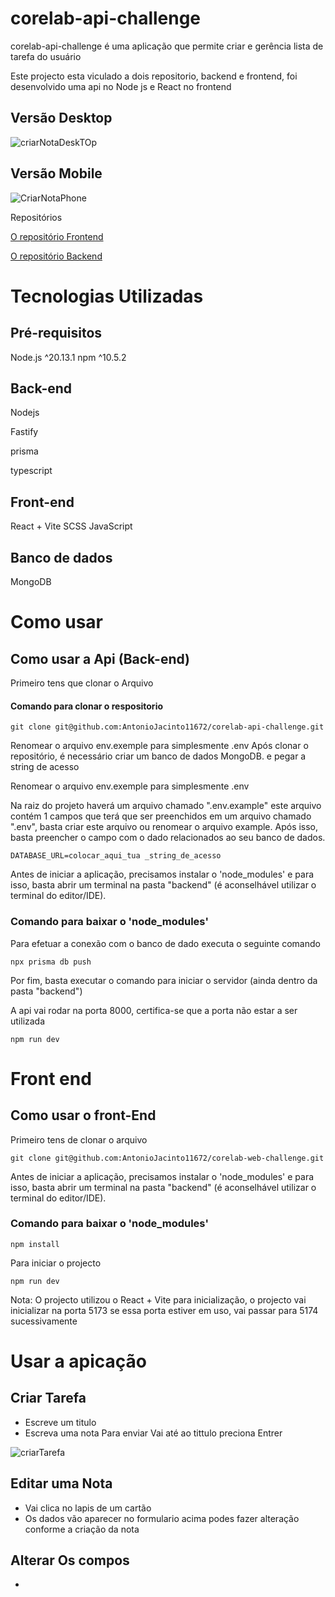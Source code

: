 # corelab-api-challenge 

corelab-api-challenge é uma aplicação que permite criar e gerência lista de tarefa do usuário

Este projecto esta viculado a dois repositorio, backend e frontend, foi desenvolvido uma api no Node js e React no frontend

## Versão Desktop

![criarNotaDeskTOp](https://github.com/user-attachments/assets/71e7dc09-c699-490d-b54f-8b3533beb1b7)

## Versão Mobile

![CriarNotaPhone](https://github.com/user-attachments/assets/de5febff-c95d-4a6a-b7e7-884bfd5e3296)


Repositórios

[O repositório Frontend](https://github.com/AntonioJacinto11672/corelab-web-challenge) 


[O repositório Backend](https://github.com/AntonioJacinto11672/corelab-api-challenge)


# Tecnologias Utilizadas

## Pré-requisitos
  Node.js ^20.13.1
  npm ^10.5.2
  
## Back-end
Nodejs

Fastify

prisma

typescript

## Front-end
React + Vite
SCSS
JavaScript

## Banco de dados
MongoDB


# Como usar

## Como usar a Api (Back-end)

Primeiro tens que clonar o Arquivo
#### Comando para clonar o respositorio

```
git clone git@github.com:AntonioJacinto11672/corelab-api-challenge.git
```



Renomear o arquivo env.exemple para simplesmente .env
Após clonar o repositório, é necessário criar um banco de dados MongoDB. e pegar a string de acesso

Renomear o arquivo env.exemple para simplesmente .env

Na raiz do projeto haverá um arquivo chamado ".env.example" este arquivo contém 1 campos que terá que ser preenchidos em um arquivo chamado ".env", basta criar este arquivo ou renomear o arquivo example. Após isso, basta preencher o campo com o dado relacionados ao seu banco de dados.


```
DATABASE_URL=colocar_aqui_tua _string_de_acesso
```

Antes de iniciar a aplicação, precisamos instalar o 'node_modules' e para isso, basta abrir um terminal na pasta "backend" (é aconselhável utilizar o terminal do editor/IDE).

### Comando para baixar o 'node_modules'



Para efetuar a conexão com o banco de dado executa o seguinte comando 

```
npx prisma db push
```

Por fim, basta executar o comando para iniciar o servidor (ainda dentro da pasta "backend")

A api vai rodar na porta 8000, certifica-se que a porta não estar a ser utilizada

```
npm run dev
```


# Front end

## Como usar o front-End

Primeiro tens de clonar o arquivo

```
git clone git@github.com:AntonioJacinto11672/corelab-web-challenge.git
```

Antes de iniciar a aplicação, precisamos instalar o 'node_modules' e para isso, basta abrir um terminal na pasta "backend" (é aconselhável utilizar o terminal do editor/IDE).

### Comando para baixar o 'node_modules'


```
npm install
```


Para iniciar o projecto

```
npm run dev
```


Nota: O projecto utilizou o React  + Vite para inicialização, o projecto vai inicializar na porta 5173 se essa porta estiver em uso, vai passar para 5174 sucessivamente



# Usar a apicação

## Criar Tarefa
- Escreve um titulo
- Escreva uma nota
  Para enviar Vai até ao tittulo preciona Entrer
  
![criarTarefa](https://github.com/user-attachments/assets/9be9d64a-ab49-407e-b82f-6e4f5c6fb682)



## Editar uma Nota 

- Vai clica no lapis de um cartão
- Os dados vão aparecer no formulario acima podes fazer alteração conforme a criação da nota

## Alterar Os compos

- 







